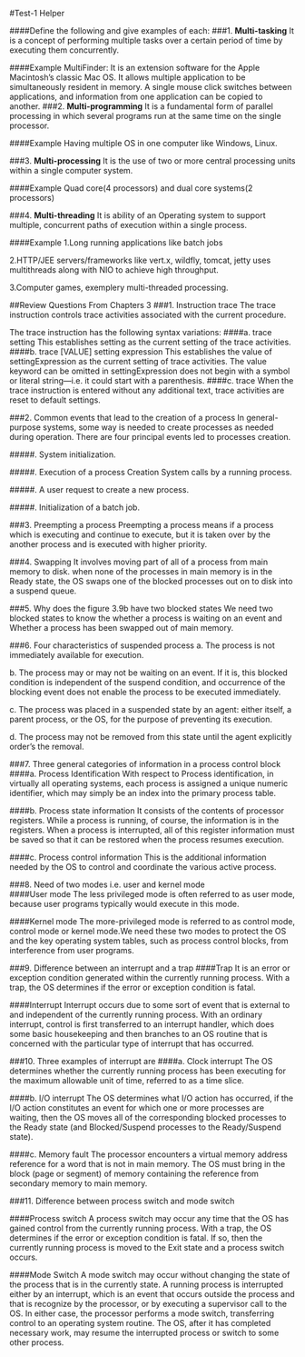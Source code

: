 #Test-1 Helper	

							
####Define the following and give examples of each:
###1. **Multi-tasking**
It is a concept of performing multiple tasks over a certain period of time by executing them concurrently.

####Example
MultiFinder: It is an extension software for the Apple Macintosh’s classic Mac OS. It allows multiple application to be simultaneously resident in memory. A single mouse click switches between applications, and information from one application can be copied to another. 
###2. **Multi-programming** 
It is a fundamental form of parallel processing in which several programs run at the same time on the single processor. 

####Example
Having multiple OS in one computer like Windows, Linux. 

###3. **Multi-processing**
It is the use of two or more central processing units within a single computer system. 

####Example
Quad core(4 processors) and dual core systems(2 processors)


###4. **Multi-threading**
It is ability of an Operating system to support multiple, concurrent paths of execution within a single process. 

####Example
1.Long running applications like batch jobs

2.HTTP/JEE servers/frameworks like vert.x, wildfly, tomcat, jetty uses multithreads along with NIO to achieve high throughput.

3.Computer games, exemplery multi-threaded processing.

##Review Questions From Chapters 3 
###1. Instruction trace
The trace instruction controls trace activities associated with the current procedure.

The trace instruction has the following syntax variations:
####a.	trace setting
This establishes setting as the current setting of the trace activities.
####b.	trace [VALUE] setting expression
This establishes the value of settingExpression as the current setting of trace activities. The value keyword can be omitted in settingExpression does not begin with a symbol or literal string—i.e. it could start with a parenthesis.
####c.	trace
When the trace instruction is entered without any additional text, trace activities are reset to default settings. 

###2.  Common events that lead to the creation of a process 
In general-purpose systems, some way is needed to create processes as needed during operation. 
There are four principal events led to processes creation.

#####.	System initialization.

#####.	Execution of a process Creation System calls by a running process.

#####.	A user request to create a new process.

#####.	Initialization of a batch job.

###3. Preempting a process
Preempting a process means if a process which is executing and continue to execute, but it is taken over by the another process and is executed with higher priority.  

###4. Swapping
It involves moving part of all of a process from main memory to disk. when none of the processes in main memory is in the Ready state, the OS swaps one of the blocked processes out on to disk into a suspend queue.

###5.  Why does the figure 3.9b have two blocked states
We need two blocked states to know the whether a process is waiting on an event and Whether a process has been swapped out of main memory.

###6. Four characteristics of suspended process
a. The process is not immediately available for execution.

b. The process may or may not be waiting on an event. If it is, this blocked condition is independent of the suspend condition, and occurrence of the blocking event does not enable the process to be executed immediately. 

c. The process was placed in a suspended state by an agent: either itself, a parent process, or the OS, for the purpose of preventing its execution.

d. The process may not be removed from this state until the agent explicitly order’s the removal. 


###7. Three general categories of information in a process control block
####a. Process Identification
With respect to Process identification, in virtually all operating systems, each process is assigned a unique numeric identifier, which may simply be an index into the primary process table.

####b. Process state information
It consists of the contents of processor registers. While a process is running, of course, the information is in the registers. When a process is interrupted, all of this register information must be saved so that it can be restored when the process resumes execution. 

####c. Process control information
This is the additional information needed by the OS to control and coordinate the various active process.


###8. Need of two modes i.e. user and kernel mode  
####User mode
The less privileged mode is often referred to as user mode, because user programs typically would execute in this mode.

####Kernel mode
The more-privileged mode is referred to as control mode, control mode or kernel mode.We need these two modes to protect the OS and the key operating system tables, such as process control blocks, from interference from user programs.


###9. Difference between an interrupt and a trap
####Trap
It is an error or exception condition generated within the currently running process. With a trap, the OS determines if the error or exception condition is fatal.

####Interrupt
Interrupt occurs due to some sort of event that is external to and independent of the currently running process. With an ordinary interrupt, control is first transferred to an interrupt handler, which does some basic housekeeping and then branches to an OS routine that is concerned with the particular type of interrupt that has occurred.

###10. Three examples of interrupt are
####a. Clock interrupt
The OS determines whether the currently running process has been executing for the maximum allowable unit of time, referred to as a time slice.

####b. I/O interrupt
The OS determines what I/O action has occurred, if the I/O action constitutes an event for which one or more processes are waiting, then the OS moves all of the corresponding blocked processes to the Ready state (and Blocked/Suspend processes to the Ready/Suspend state).

####c. Memory fault
The processor encounters a virtual memory address reference for a word that is not in main memory. The OS must bring in the block (page or segment) of memory containing the reference from secondary memory to main memory.

###11. Difference between process switch and mode switch

####Process switch
A process switch may occur any time that the OS has gained control from the currently running process. With a trap, the OS determines if the error or exception condition is fatal. If so, then the currently running process is moved to the Exit state and a process switch occurs. 

####Mode Switch
A mode switch may occur without changing the state of the process that is in the currently state. A running process is interrupted either by an interrupt, which is an event that occurs outside the process and that is recognize by the processor, or by executing a supervisor call to the OS. In either case, the processor performs a mode switch, transferring control to an operating system routine. The OS, after it has completed necessary work, may resume the interrupted process or switch to some other process.
